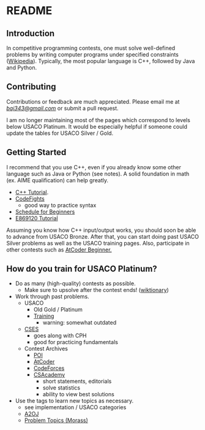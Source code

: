 # README

## Introduction

In competitive programming contests, one must solve well-defined problems by writing computer programs under specified constraints ([Wikipedia](https://en.wikipedia.org/wiki/Competitive_programming)). Typically, the most popular language is C++, followed by Java and Python.

## Contributing

Contributions or feedback are much appreciated. Please email me at *bqi343@gmail.com* or submit a pull request.

I am no longer maintaining most of the pages which correspond to levels below USACO Platinum. It would be especially helpful if someone could update the tables for USACO Silver / Gold.

## Getting Started

I recommend that you use C++, even if you already know some other language such as Java or Python (see notes). A solid foundation in math (ex. AIME qualification) can help greatly.

 * [C++ Tutorial](https://www.google.com/url?q=http%3A%2F%2Fwww.cplusplus.com%2Fdoc%2Ftutorial%2F&sa=D).
 * [CodeFights](https://codefights.com/)
   * good way to practice syntax
 * [Schedule for Beginners](https://www.quora.com/What-is-a-good-schedule-to-follow-for-becoming-better-at-competitive-programming-for-beginners)
 * [E869120 Tutorial](http://codeforces.com/blog/entry/53341)

Assuming you know how C++ input/output works, you should soon be able to advance from USACO Bronze. After that, you can start doing past USACO Silver problems as well as the USACO training pages. Also, participate in other contests such as [AtCoder Beginner.](http://atcoder.jp/)

## How do you train for USACO Platinum?

* Do as many (high-quality) contests as possible.
  * Make sure to upsolve after the contest ends! ([wiktionary](https://en.wiktionary.org/wiki/upsolve))
* Work through past problems.
  * USACO
    * Old Gold / Platinum
    * [Training](http://train.usaco.org/usacogate)
      * warning: somewhat outdated
  * [CSES](https://cses.fi/problemset/)
    * goes along with CPH
    * good for practicing fundamentals
  * Contest Archives
    * [POI](https://szkopul.edu.pl/portal/problemset_eng)
    * [AtCoder](https://beta.atcoder.jp/contests/archive)
    * [CodeForces](http://codeforces.com/problemset)
    * [CSAcademy](https://csacademy.com/contest/archive/)
      * short statements, editorials
      * solve statistics
      * ability to view best solutions
* Use the tags to learn new topics as necessary.
  * see implementation / USACO categories
  * [A2OJ](https://a2oj.com/)
  * [Problem Topics (Morass)](http://codeforces.com/blog/entry/55274)
